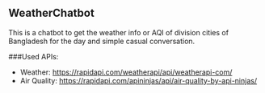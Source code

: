 ## WeatherChatbot

This is a chatbot to get the weather info or AQI of division cities of Bangladesh for the day and simple casual conversation.

###Used APIs:
- Weather: https://rapidapi.com/weatherapi/api/weatherapi-com/
- Air Quality: https://rapidapi.com/apininjas/api/air-quality-by-api-ninjas/
